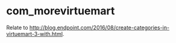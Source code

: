 # com_morevirtuemart
Relate to http://blog.endpoint.com/2016/08/create-categories-in-virtuemart-3-with.html.
